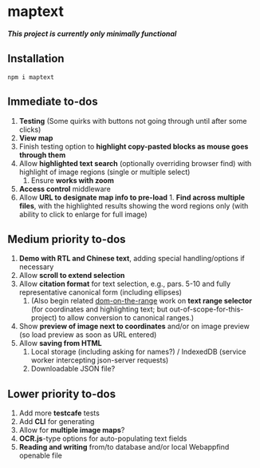 # maptext

***This project is currently only minimally functional***

## Installation

```
npm i maptext
```

## Immediate to-dos

1. **Testing** (Some quirks with buttons not going through until after
    some clicks)
1. **View map**
  1. Finish testing option to
      **highlight copy-pasted blocks as mouse goes through them**
  1. Allow **highlighted text search** (optionally overriding browser
      find) with highlight of image regions (single or multiple select)
      1. Ensure **works with zoom**
  1. **Access control** middleware
  1. Allow **URL to designate map info to pre-load**
    1. **Find across multiple files**, with the highlighted
        results showing the word regions only (with
        ability to click to enlarge for full image)

## Medium priority to-dos

1. **Demo with RTL and Chinese text**, adding special
    handling/options if necessary
1. Allow **scroll to extend selection**
1. Allow **citation format** for text selection, e.g., pars. 5-10 and
    fully representative canonical form (including ellipses)
    1. (Also begin related [dom-on-the-range](http://github.com/brettz9/dom-on-the-range)
      work on **text range selector** (for coordinates and
        highlighting text; but out-of-scope-for-this-project) to
        allow conversion to canonical ranges.)
1. Show **preview of image next to coordinates** and/or on image
    preview (so load preview as soon as URL entered)
1. Allow **saving from HTML**
    1. Local storage (including asking for names?) / IndexedDB (service
        worker intercepting json-server requests)
    1. Downloadable JSON file?

## Lower priority to-dos

1. Add more **testcafe** tests
1. Add **CLI** for generating
1. Allow for **multiple image maps**?
1. **OCR.js**-type options for auto-populating text fields
1. **Reading and writing** from/to database and/or
    local Webappfind openable file
